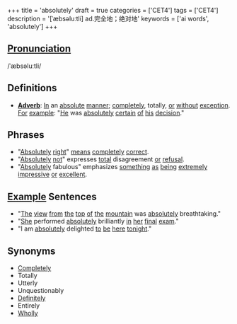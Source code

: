 +++
title = 'absolutely'
draft = true
categories = ['CET4']
tags = ['CET4']
description = '[ˈæbsəluːtli] ad.完全地；绝对地'
keywords = ['ai words', 'absolutely']
+++

## [Pronunciation](/post/pronunciation/)
/ˈæbsəluːtli/

## Definitions
- **[Adverb](/post/adverb/)**: [In](/post/in/) an [absolute](/post/absolute/) [manner](/post/manner/); [completely](/post/completely/), totally, [or](/post/or/) [without](/post/without/) [exception](/post/exception/). [For](/post/for/) [example](/post/example/): "[He](/post/he/) was [absolutely](/post/absolutely/) [certain](/post/certain/) [of](/post/of/) [his](/post/his/) [decision](/post/decision/)."

## Phrases
- "[Absolutely](/post/absolutely/) [right](/post/right/)" [means](/post/means/) [completely](/post/completely/) [correct](/post/correct/).
- "[Absolutely](/post/absolutely/) [not](/post/not/)" expresses [total](/post/total/) disagreement [or](/post/or/) [refusal](/post/refusal/).
- "[Absolutely](/post/absolutely/) fabulous" emphasizes [something](/post/something/) [as](/post/as/) [being](/post/being/) [extremely](/post/extremely/) [impressive](/post/impressive/) [or](/post/or/) [excellent](/post/excellent/).

## [Example](/post/example/) Sentences
- "[The](/post/the/) [view](/post/view/) [from](/post/from/) [the](/post/the/) [top](/post/top/) [of](/post/of/) [the](/post/the/) [mountain](/post/mountain/) was [absolutely](/post/absolutely/) breathtaking."
- "[She](/post/she/) performed [absolutely](/post/absolutely/) brilliantly [in](/post/in/) [her](/post/her/) [final](/post/final/) [exam](/post/exam/)."
- "I am [absolutely](/post/absolutely/) delighted [to](/post/to/) [be](/post/be/) [here](/post/here/) [tonight](/post/tonight/)."

## Synonyms
- [Completely](/post/completely/)
- Totally
- Utterly
- Unquestionably
- [Definitely](/post/definitely/)
- Entirely
- [Wholly](/post/wholly/)
